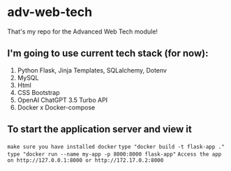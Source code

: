 # adv-web-tech
That's my repo for the Advanced Web Tech module!


## I'm going to use current tech stack (for now): 

1. Python Flask, Jinja Templates, SQLalchemy, Dotenv
2. MySQL
3. Html
4. CSS Bootstrap
5. OpenAI ChatGPT 3.5 Turbo API
6. Docker x Docker-compose

## To start the application server and view it
`make sure you have installed docker`
`type "docker build -t flask-app ."`
`type "docker run --name my-app -p 8000:8000 flask-app"`
`Access the app on http://127.0.0.1:8000 or http://172.17.0.2:8000`
